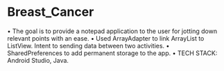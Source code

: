 # Breast_Cancer
• The goal is to provide a notepad application to the 
user for jotting down relevant points with an ease.
• Used ArrayAdapter to link ArrayList to ListView. 
Intent to sending data between two activities.
• SharedPreferences to add permanent storage to the 
app.
• TECH STACK: Android Studio, Java.
